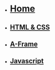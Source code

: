 <!-- docs/_sidebar.md -->

* [<h1>Home</h1>](/)
* [<h2>HTML & CSS</h2>](Block_1/README.md)
* [<h2>A-Frame</h2>](Block_2/README.md)
* [<h2>Javascript</h2>](Block_3/README.md)
